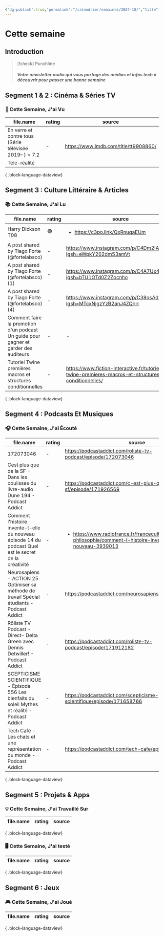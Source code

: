 ```yaml
---
{"dg-publish":true,"permalink":"/calendrier/semaines/2024-10/","title":"Cette semaine"}
---
```



# Cette semaine

## Introduction

> [!check] Punchline
> ##### Votre newsletter audio qui vous partage des médias et infos tech à découvrir pour passer une bonne semaine



## Segment 1 & 2 : Cinéma & Séries TV

### 🍿 Cette Semaine, J'ai Vu

| file.name                                                            | rating | source                                |
| -------------------------------------------------------------------- | ------ | ------------------------------------- |
| En verre et contre tous (Série télévisée 2019– ) ⭐ 7.2  Télé-réalité | \-     | https://www.imdb.com/title/tt9908860/ |

{ .block-language-dataview}

## Segment 3 : Culture Littéraire & Articles

### 📚 Cette Semaine, J'ai Lu

| file.name                                                                             | rating | source                                                                                            |
| ------------------------------------------------------------------------------------- | ------ | ------------------------------------------------------------------------------------------------- |
| Harry Dickson T08                                                                     | 🟢     | <ul><li>https://c3po.link/QxRnuqaEUm</li></ul>                                                    |
| A post shared by Tiago Forte (@fortelabsco)                                           | \-     | https://www.instagram.com/p/C4Dm2IAuPyy/?igsh=eWpkY202dm53amVt                                    |
| A post shared by Tiago Forte (@fortelabsco) (1)                                       | \-     | https://www.instagram.com/p/C4A7Ux4ODti/?igsh=bTU1OTd0Z2Zocnho                                    |
| A post shared by Tiago Forte (@fortelabsco) (4)                                       | \-     | https://www.instagram.com/p/C38osAdvQxS/?igsh=MTcxNjgzYzB2anJ4ZQ==                                |
| Comment faire la promotion d'un podcast  Un guide pour gagner et garder des auditeurs | \-     | \-                                                                                                |
| Tutoriel Twine  premières macros et structures conditionnelles                        | \-     | https://www.fiction-interactive.fr/tutoriel-twine-premieres-macros-et-structures-conditionnelles/ |

{ .block-language-dataview}

## Segment 4 : Podcasts Et Musiques

### 🎧 Cette Semaine, J'ai Écouté

| file.name                                                                                                | rating | source                                                                                                                                    |
| -------------------------------------------------------------------------------------------------------- | ------ | ----------------------------------------------------------------------------------------------------------------------------------------- |
| 172073046                                                                                                | \-     | https://podcastaddict.com/roliste-tv-podcast/episode/172073046                                                                            |
| Cest plus que de la SF - Dans les coulisses du livre-audio Dune 194 - Podcast Addict                     | \-     | https://podcastaddict.com/c-est-plus-que-de-la-sf/episode/171926569                                                                       |
| Comment l'histoire invente-t-elle du nouveau   épisode 14 du podcast Quel est le secret de la créativité | \-     | <ul><li>https://www.radiofrance.fr/franceculture/podcasts/avec-philosophie/comment-l-histoire-invente-t-elle-du-nouveau-3939013</li></ul> |
| Neurosapiens - ACTION 25 Optimiser sa méthode de travail  Spécial étudiants - Podcast Addict             | \-     | https://podcastaddict.com/neurosapiens/episode/172060773                                                                                  |
| Rôliste TV Podcast - Direct- Delta Green avec Dennis Detwiller! - Podcast Addict                         | \-     | https://podcastaddict.com/roliste-tv-podcast/episode/171912182                                                                            |
| SCEPTICISME SCIENTIFIQUE - Épisode 556 Les bienfaits du soleil Mythes et réalité - Podcast Addict        | \-     | https://podcastaddict.com/scepticisme-scientifique/episode/171658766                                                                      |
| Tech Café - Les chats et une représentation du monde - Podcast Addict                                    | \-     | https://podcastaddict.com/tech-cafe/episode/172050372                                                                                     |

{ .block-language-dataview}

## Segment 5 : Projets & Apps

### 💡 Cette Semaine, J'ai Travaillé Sur

| file.name | rating | source |
| --------- | ------ | ------ |

{ .block-language-dataview}

### 🖥 Cette Semaine, J'ai testé

| file.name | rating | source |
| --------- | ------ | ------ |

{ .block-language-dataview}

## Segment 6 : Jeux

### 🎮 Cette Semaine, J'ai Joué

| file.name | rating | source |
| --------- | ------ | ------ |

{ .block-language-dataview}
